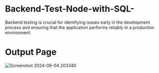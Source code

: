 # Backend-Test-Node-with-SQL-
Backend testing is crucial for identifying issues early in the development process and ensuring that the application performs reliably in a production environment.

# Output Page 
![Screenshot 2024-08-04 203340](https://github.com/user-attachments/assets/95380d2a-9a85-426c-9819-d22d7f6d170a)
